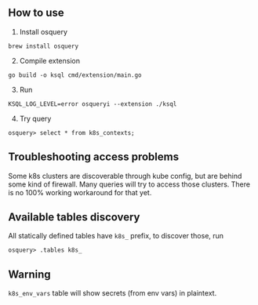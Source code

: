 
## How to use

1. Install osquery

```
brew install osquery
```

2. Compile extension

```
go build -o ksql cmd/extension/main.go
```

3. Run 

```
KSQL_LOG_LEVEL=error osqueryi --extension ./ksql    
```

4. Try query

```
osquery> select * from k8s_contexts;
```

## Troubleshooting access problems

Some k8s clusters are discoverable through kube config, but are behind some kind of firewall.
Many queries will try to access those clusters. There is no 100% working workaround for that yet.

## Available tables discovery

All statically defined tables have `k8s_` prefix, to discover those, run 

```
osquery> .tables k8s_
```

## Warning

`k8s_env_vars` table will show secrets (from env vars) in plaintext.
